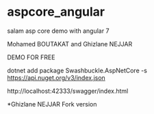 # aspcore_angular

salam asp core demo with angular 7 

Mohamed BOUTAKAT and Ghizlane NEJJAR

DEMO FOR FREE

dotnet add package Swashbuckle.AspNetCore -s https://api.nuget.org/v3/index.json

 
http://localhost:42333/swagger/index.html
 
 
 
*Ghizlane NEJJAR Fork version

  
